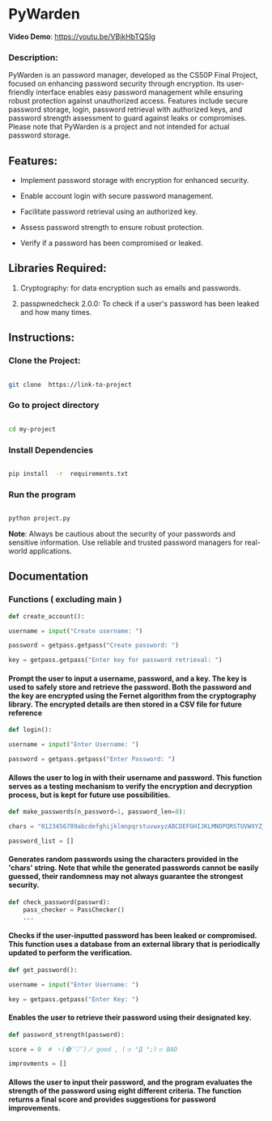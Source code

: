 


# PyWarden



**Video Demo**: https://youtu.be/VBjkHbTQSIg



### Description:

PyWarden is an password manager, developed as the CS50P Final Project, focused on enhancing password security through encryption. Its user-friendly interface enables easy password management while ensuring robust protection against unauthorized access. Features include secure password storage, login, password retrieval with authorized keys, and password strength assessment to guard against leaks or compromises. Please note that PyWarden is a project and not intended for actual password storage.





## Features:



- Implement password storage with encryption for enhanced security.

- Enable account login with secure password management.

- Facilitate password retrieval using an authorized key.

- Assess password strength to ensure robust protection.

- Verify if a password has been compromised or leaked.



## Libraries Required:



1. Cryptography: for data encryption such as emails and passwords.

2. passpwnedcheck 2.0.0: To check if a user's password has been leaked and how many times.



## Instructions:





### Clone the Project:



```bash

git clone  https://link-to-project

```

### Go to project directory

``` bash

cd my-project

```

### Install Dependencies

```bash

pip install  -r  requirements.txt

```

### Run the program

```bash

python project.py

```



**Note**: Always be cautious about the security of your passwords and sensitive information. Use reliable and trusted password managers for real-world applications.


## Documentation
### Functions ( excluding main )

``` python
def create_account():

username = input("Create username: ")

password = getpass.getpass("Create password: ")

key = getpass.getpass("Enter key for password retrieval: ")
```
#### Prompt the user to input a username, password, and a key. The key is used to safely store and retrieve the password. Both the password and the key are encrypted using the Fernet algorithm from the cryptography library. The encrypted details are then stored in a CSV file for future reference



```python
def login():

username = input("Enter Username: ")

password = getpass.getpass("Enter Password: ")
```
#### Allows the user to log in with their username and password. This function serves as a testing mechanism to verify the encryption and decryption process, but is kept for future use possibilities.

```python
def make_passwords(n_password=1, password_len=8):

chars = "0123456789abcdefghijklmnpqrstuvwxyzABCDEFGHIJKLMNOPQRSTUVWXYZ_-#@"

password_list = []
```
#### Generates random passwords using the characters provided in the 'chars' string. Note that while the generated passwords cannot be easily guessed, their randomness may not always guarantee the strongest security.

```python
def check_password(passwrd):
	pass_checker = PassChecker()
	...
```
#### Checks if the user-inputted password has been leaked or compromised. This function uses a database from an external library that is periodically updated to perform the verification.



```python
def get_password():

username = input("Enter Username: ")

key = getpass.getpass("Enter Key: ")
```

#### Enables the user to retrieve their password using their designated key.


```python
def password_strength(password):

score = 0  # ヽ(✿ﾟ▽ﾟ)ノ good , (っ °Д °;)っ BAD

improvments = []
```
#### Allows the user to input their password, and the program evaluates the strength of the password using eight different criteria. The function returns a final score and provides suggestions for password improvements.
